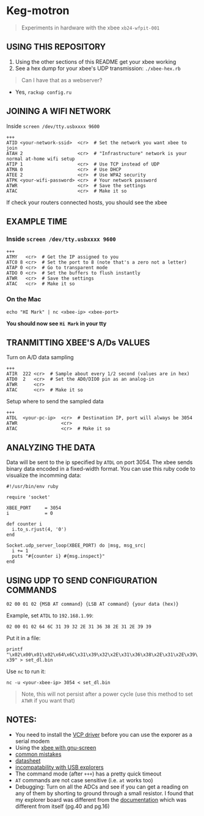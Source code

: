 # Keg-motron
> Experiments in hardware with the xbee `xb24-wfpit-001`

## USING THIS REPOSITORY
1. Using the other sections of this README get your xbee working
1. See a hex dump for your xbee's UDP transmission: `./xbee-hex.rb`

  > Can I have that as a webserver?
  - Yes, `rackup config.ru`

## JOINING A WIFI NETWORK
Inside `screen /dev/tty.usbxxxx 9600`
````
+++
ATID <your-network-ssid>  <cr>  # Set the network you want xbee to join
ATAH 2                    <cr>  # "Infrastructure" network is your normal at-home wifi setup
ATIP 1                    <cr>  # Use TCP instead of UDP
ATMA 0                    <cr>  # Use DHCP
ATEE 2                    <cr>  # Use WPA2 security
ATPK <your-wifi-password> <cr>  # Your network password
ATWR                      <cr>  # Save the settings
ATAC                      <cr>  # Make it so
````
If check your routers connected hosts, you should see the xbee


## EXAMPLE TIME

### Inside `screen /dev/tty.usbxxxx 9600`
````
+++
ATMY   <cr>  # Get the IP assigned to you
ATC0 8 <cr>  # Set the port to 8 (note that's a zero not a letter)
ATAP 0 <cr>  # Go to transparent mode
ATDO 0 <cr>  # Set the buffers to flush instantly
ATWR   <cr>  # Save the settings
ATAC   <cr>  # Make it so
````

### On the Mac 
`echo "HI Mark" | nc <xbee-ip> <xbee-port>`
  
**You should now see `Hi Mark` in your tty**

## TRANMITTING XBEE'S A/Ds VALUES
Turn on A/D data sampling
````
+++
ATIR  222 <cr>  # Sample about every 1/2 second (values are in hex)
ATD0  2   <cr>  # Set the AD0/DIO0 pin as an analog-in
ATWR      <cr>
ATAC      <cr>  # Make it so
````

Setup where to send the sampled data
````
+++
ATDL  <your-pc-ip>  <cr>  # Destination IP, port will always be 3054
ATWR                <cr>
ATAC                <cr>  # Make it so
````

## ANALYZING THE DATA

Data will be sent to the ip specified by `ATDL` on port 3054.  The xbee sends binary data encoded in a fixed-width format.  You can use this ruby code to visualize the incomming data:
````
#!/usr/bin/env ruby

require 'socket'

XBEE_PORT     = 3054
i             = 0

def counter i
  i.to_s.rjust(4, '0')
end

Socket.udp_server_loop(XBEE_PORT) do |msg, msg_src|
  i += 1
  puts "#{counter i} #{msg.inspect}"
end
````

## USING UDP TO SEND CONFIGURATION COMMANDS

`02 00 01 02 {MSB AT command} {LSB AT command} {your data (hex)}`

Example, set `ATDL` to `192.168.1.99`:

`02 00 01 02 64 6C 31 39 32 2E 31 36 38 2E 31 2E 39 39`

Put it in a file:

`printf "\x02\x00\x01\x02\x64\x6C\x31\x39\x32\x2E\x31\x36\x38\x2E\x31\x2E\x39\x39" > set_dl.bin`

Use `nc` to run it:

`nc -u <your-xbee-ip> 3054 < set_dl.bin`

> Note, this will not persist after a power cycle (use this method to set `ATWR` if you want that)

## NOTES:
- You need to install the [VCP driver](http://www.ftdichip.com/Drivers/VCP.htm) before you can use the exporer as a serial modem
- Using the [xbee with gnu-screen](http://www.hughesy.net/wp/arduino/xbee-and-macs-the-easy-way/)
- [common mistakes](http://answers.oreilly.com/topic/2475-the-most-common-xbee-mistakes/)
- [datasheet](http://ftp1.digi.com/support/documentation/90002124_C.pdf)
- [incompatability with USB explorers](http://www.digi.com/support/kbase/kbaseresultdetl?id=3325)
- The command mode (after `+++`) has a pretty quick timeout
- `AT` commands are not case sensitive (i.e. `at` works too)
- Debugging: Turn on all the ADCs and see if you can get a reading on any of them by shorting to ground through a small resistor.  I found that my explorer board was different from the [documentation](http://ftp1.digi.com/support/documentation/90002124_a.pdf) which was different from itself (pg.40 and pg.16)

